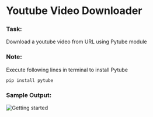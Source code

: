 # Youtube Video Downloader

<h3>Task: </h3>
Download a youtube video from URL using Pytube module<br/>

<h3>Note: </h3>
Execute following lines in terminal to install Pytube

``` pip install pytube ```

<h3>Sample Output: </h3>
<img src="./output.png" alt="Getting started" />